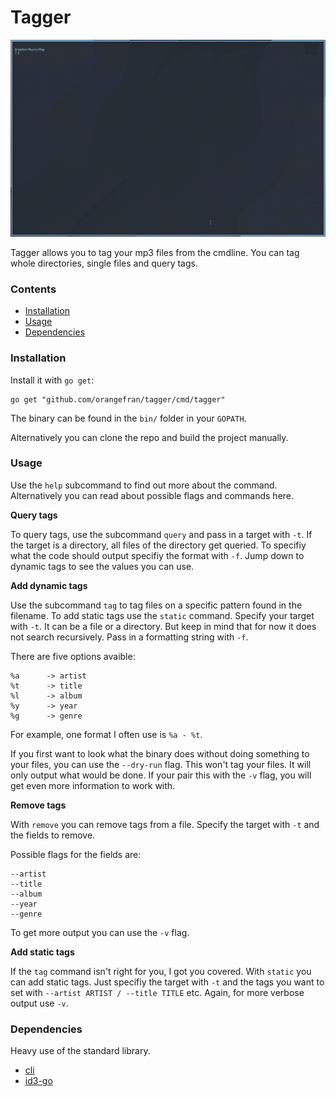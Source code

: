# Tagger

![A small preview](preview/preview.gif)

Tagger allows you to tag your mp3 files from the cmdline.
You can tag whole directories, single files and query tags.

### Contents

* [Installation](#installation)
* [Usage](#usage)
* [Dependencies](#dependencies)

### Installation

Install it with `go get`:

```
go get "github.com/orangefran/tagger/cmd/tagger"
```

The binary can be found in the `bin/` folder in your `GOPATH`.

Alternatively you can clone the repo and build the project manually.

### Usage

Use the `help` subcommand to find out more about the command.
Alternatively you can read about possible flags and commands here.

__Query tags__

To query tags, use the subcommand `query` and pass in a target with `-t`.
If the target is a directory, all files of the directory get queried.
To specifiy what the code should output specifiy the format with `-f`.
Jump down to dynamic tags to see the values you can use.

__Add dynamic tags__

Use the subcommand `tag` to tag files on a specific pattern found in the filename.
To add static tags use the `static` command.
Specify your target with `-t`. It can be a file or a directory.
But keep in mind that for now it does not search recursively.
Pass in a formatting string with `-f`.

There are five options avaible:

```
%a      -> artist
%t      -> title
%l      -> album
%y      -> year
%g      -> genre
```

For example, one format I often use is `%a - %t`.

If you first want to look what the binary does without
doing something to your files, you can use the `--dry-run` flag.
This won't tag your files. It will only output what would be done. 
If your pair this with the `-v` flag, you will get even more information to work with.

__Remove tags__

With `remove` you can remove tags from a file.
Specify the target with `-t` and the fields to remove.

Possible flags for the fields are:

```
--artist
--title
--album
--year
--genre
```

To get more output you can use the `-v` flag.

__Add static tags__

If the `tag` command isn't right for you, I got you covered.
With `static` you can add static tags.
Just specifiy the target with `-t` and the tags you want to set with `--artist ARTIST / --title TITLE` etc.
Again, for more verbose output use `-v`.

### Dependencies

Heavy use of the standard library.

* [cli](https://github.com/urfave/cli)
* [id3-go](https://github.com/mikkyang/id3-go)
